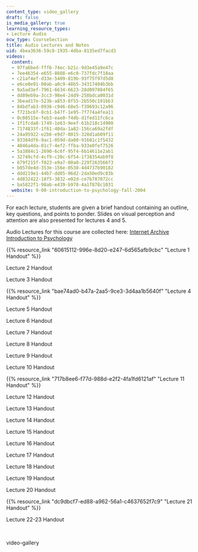 ```yaml
---
content_type: video_gallery
draft: false
is_media_gallery: true
learning_resource_types:
- Lecture Audio
ocw_type: CourseSection
title: Audio Lectures and Notes
uid: 4bea3636-59c8-1935-4dba-8135ed7facd3
videos:
  content:
  - 97fa6bed-fff6-74ec-b21c-9d3e45a9e47c
  - 7ee46354-e655-8888-e6c0-737fdc7f18aa
  - c21af4ef-d33e-5409-819b-93f75f97d5d8
  - e6ce0e91-00ab-a0c9-48b5-34317404b3bb
  - 9a5ad3ef-7961-6634-6623-28d097884f65
  - dd89eb9a-3cc3-98e4-24d9-258bdca0031d
  - 3bead17e-523b-a853-8f55-2b550c191bb3
  - 84bdfab3-0936-c946-68e5-f39693c12a96
  - f721bc6f-8cb1-b47f-1e95-7f774a4fea11
  - 0c08515e-feb3-eae0-f4db-d1fed11fc6ca
  - 1f1fcda8-1749-1e63-9eef-61b218c14900
  - 7174833f-1f61-40da-1a82-156ca69a2fdf
  - 24a95922-e2b6-e9d7-8015-320d1ab09f11
  - 93384df6-9ac1-059d-da00-91681c1f5432
  - 4846a4da-01c7-4ef2-ffba-933e0fef7526
  - 5a3884c1-2690-6c6f-95f4-6b14611e2ab1
  - 32749cfd-4cf9-c30c-6f54-1f38354ab9f8
  - 679f215f-f023-e9a7-00a0-229f263566f3
  - b057de4d-353e-156e-0538-4d4737b90182
  - ddd219e1-44b7-dd85-96d2-2da50ed9c83b
  - 4d832422-18f5-3832-e02d-ce7b787072cc
  - ba5822f1-98ab-e439-b978-4a1f878c1031
  website: 9-00-introduction-to-psychology-fall-2004
---
```

For each lecture, students are given a brief handout containing an outline, key questions, and points to ponder. Slides on visual perception and attention are also presented for lectures 4 and 5.

Audio Lectures for this course are collected here: [Internet Archive Introduction to Psychology](https://archive.org/details/MIT9.00F04/)

{{% resource_link "60615112-996e-8d20-e247-6d565afb9cbc" "Lecture 1 Handout" %}}

Lecture 2 Handout

Lecture 3 Handout

{{% resource_link "bae74ad0-b47a-2aa5-9ce3-3d4aa1b5640f" "Lecture 4 Handout" %}}

Lecture 5 Handout

Lecture 6 Handout

Lecture 7 Handout

Lecture 8 Handout

Lecture 9 Handout

Lecture 10 Handout

{{% resource_link "717b8ee6-f77d-988d-e2f2-4fa1fd6121af" "Lecture 11 Handout" %}}

Lecture 12 Handout

Lecture 13 Handout

Lecture 14 Handout

Lecture 15 Handout

Lecture 16 Handout

Lecture 17 Handout

Lecture 18 Handout

Lecture 19 Handout

Lecture 20 Handout

{{% resource_link "dc9dbcf7-ed88-a962-56a1-c4637652f7c9" "Lecture 21 Handout" %}}

Lecture 22-23 Handout

 

video-gallery